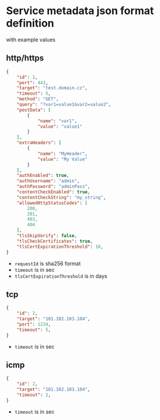 # Service metadata json format definition 
with example values

## http/https 
```json
{
	"id": 1,
	"port": 443,
	"target": "test.domain.cz",
	"timeout": 5,
	"method": "GET",
	"query": "?var1=value1&var2=value2",
	"postData": [
		{
			"name": "var1",
			"value": "value1"
		}
	],
	"extraHeaders": [
		{
			"name": "MyHeader",
			"value": "My Value"
		}		
	],
	"authEnabled": true,
	"authUsername": "admin",
	"authPassword": "adminPass",
	"contentCheckEnabled": true,
	"contentCheckString": "my_string",
	"allowedHttpStatusCodes": [
		200,
		201,
		403,
		404
	],
	"tlsSkipVerify": false,
	"tlsCheckCertificates": true,
	"tlsCertExpirationThreshold": 10,	  
}
```

* `requestId` is sha256 format
* `timeout` is in sec
* `tlsCertExpirationThreshold` is in days

## tcp
```json
{
	"id": 2,
	"target": "101.102.103.104",
	"port": 1234,
	"timeout": 5,	
}
```
* `timeout` is in sec

## icmp
```json
{
	"id": 2,
	"target": "101.102.103.104",
	"timeout": 2,	
}
```
* `timeout` is in sec
